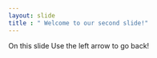```yaml
---
layout: slide
title : " Welcome to our second slide!"
---
```

On this slide
Use the left arrow to go back!
